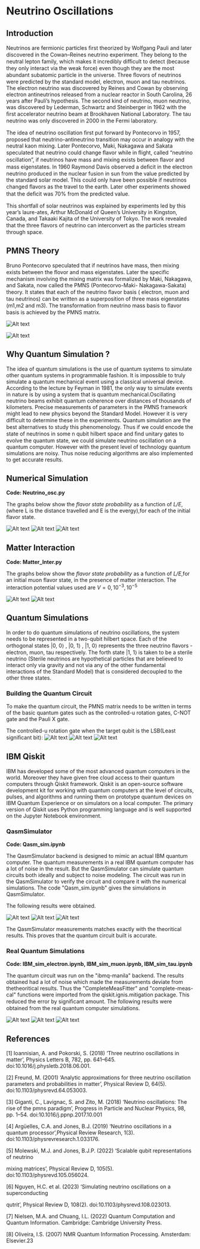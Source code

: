 ﻿
# Neutrino Oscillations

## Introduction

Neutrinos are fermionic particles ﬁrst theorized by Wolfgang Pauli and later discovered in the Cowan–Reines neutrino experiment. They belong to the neutral lepton family, which makes it incredibly diﬃcult to detect (because they only interact via the weak force) even though they are the most abundant subatomic particle in the universe. Three ﬂovors of neutrinos were predicted by the standard model, electron, muon and tau neutrinos. The electron neutrino was discovered by Reines and Cowan by observing electron antineutrinos released from a nuclear reactor in South Carolina, 26 years after Pauli’s hypothesis. The second kind of neutrino, muon neutrino, was discovered by Lederman, Schwartz and Steinberger in 1962 with the ﬁrst accelerator neutrino beam at Brookhaven National Laboratory. The tau neutrino was only discovered in 2000 in the Fermi laboratory.

The idea of neutrino oscillation ﬁrst put forward by Pontecorvo in 1957, proposed that neutrino-antineutrino transition may occur in analogy with the neutral kaon mixing. Later Pontecorvo, Maki, Nakagawa and Sakata speculated that neutrino could change
ﬂavor while in ﬂight, called “neutrino oscillation”, if neutrinos have mass and mixing exists between ﬂavor and mass eigenstates. In 1960 Raymond Davis observed a deﬁcit in the electron neutrino produced in the nuclear fusion in sun from the value predicted by the standard solar model. This could only have been possible if neutrinos changed ﬂavors as the travel to the earth. Later other experiments showed that the deﬁcit was 70% from the predicted value.

This shortfall of solar neutrinos was explained by experiments led by this year’s laure-ates, Arthur McDonald of Queen’s University in Kingston, Canada, and Takaaki Kajita of the University of Tokyo. The work revealed that the three ﬂavors of neutrino can
interconvert as the particles stream through space.



## PMNS Theory
Bruno Pontecorvo speculated that if neutrinos have mass, then mixing exists between the ﬂovor and mass eigenstates. Later the specific mechanism involving the mixing matrix was formalized by Maki, Nakagawa, and Sakata, now called the PMNS (Pontecorvo-Maki- Nakagawa-Sakata) theory. It states that each of the neutrino ﬂavor basis ( electron, muon and tau neutrinos) can be written as a superposition of three mass eigenstates (m1,m2 and m3). The transformation from neutrino mass basis to ﬂavor basis is achieved by the PMNS matrix.

![Alt text](Images/image_2023-10-08_181547922.png)
 
![Alt text](<Images/Screenshot from 2023-10-08 18-13-17.png>)


## Why Quantum Simulation ?

The idea of quantum simulations is the use of quantum systems to simulate other quantum systems in programmable fashion. It is impossible to truly simulate a quantum mechanical event using a classical universal device. According to the lecture by Feyman in 1981, the only way to simulate events in nature is by using a system that is quantum mechanical.Oscillating neutrino beams exhibit quantum coherence over distances of thousands of kilometers. Precise measurements of parameters in the PMNS framework might lead to new physics beyond the Standard Model. However it is very diﬃcult to determine these in the experiments. Quantum simulation are the best alternatives to study this phenomenology. Thus if we could encode the state of neutrinos in some n qubit hilbert space and ﬁnd unitary gates to evolve the quantum state, we could simulate neutrino oscillation on a quantum computer. However with the present level of technology quantum simulations are noisy. Thus noise reducing algorithms are also implemented to get accurate results.

## Numerical Simulation 

__Code: Neutrino_osc.py__

The graphs below show the _flavor state probability_ as a function of _L/E_,(where L is the distance travelled and E is the evergy),for each of the initial flavor state.

![Alt text](Images/Electron_vacuum_oscillation.jpg)
![Alt text](Images/Muon_vacuum_oscillation.jpg)
![Alt text](Images/Tau_vacuum_oscillation.jpg)
## Matter Interaction
__Code: Matter_Inter.py__
  
The graphs below show the _flavor state probability_ as a function of _L/E_,for an initial muon flavor state, in the presence of matter interaction. The interaction potential values used are $V=0, 10^{-3}, 10^{-5}$

![Alt text](Images/matter_muon_electron.jpg)
![Alt text](Images/matter_muon_muon.jpg)
## Quantum Simulations

In order to do quantum simulations of neutrino oscillations, the system needs to be represented in a two-qubit hilbert space. Each of the orthogonal states |0, 0⟩ , |0, 1⟩ , |1, 0⟩ represents the three neutrino ﬂavors - electron, muon, tau respectively. The forth state |1, 1⟩ is taken to be a sterile neutrino (Sterile neutrinos are hypothetical particles that are believed to interact only via gravity and not via any of the other fundamental interactions of the Standard Model) that is considered decoupled to the other three states.



### Building the Quantum Circuit

To make the quantum circuit, the PMNS matrix needs to be written in terms of the basic quantum gates such as the controlled-u rotation gates, C-NOT gate and the Pauli X gate.

The controlled-u rotation gate when the target qubit is the LSB(Least signiﬁcant bit):
![Alt text](<Images/Screenshot from 2023-10-08 19-10-48.png>)
![Alt text](<Images/Screenshot from 2023-10-08 19-10-54.png>)
![Alt text](<Images/Screenshot from 2023-10-08 19-10-59.png>)


## IBM Qiskit

IBM has developed some of the most advanced quantum computers in the world. Moreover they have given free cloud access to their quantum computers through Qiskit framework. Qiskit is an open-source software development kit for working with quantum computers
at the level of circuits, pulses, and algorithms and running them on prototype quantum devices on IBM Quantum Experience or on simulators on a local computer. The primary version of Qiskit uses Python programming language and is well supported on the Jupyter Notebook environment.

### QasmSimulator

__Code: Qasm_sim.ipynb__
    
The QasmSimulator backend is designed to mimic an actual IBM quantum computer. The quantum measurements in a real IBM quantum computer has a lot of noise in the result. But the QasmSimulator can simulate quantum circuits both ideally and subject to noise modeling. The circuit was run in the QasmSimulator to verify the circuit and compare it with the numerical simulations. The code "Qasm_sim.ipynb" gives the simulations in QasmSimulator.

The following results were obtained.

![Alt text](Images/Electron_vacuum_QASM.jpg)
![Alt text](Images/Muon_vacuum_QASM.jpg)
![Alt text](Images/Tau_vacuum_QASM.jpg)



The QasmSimulator measurements matches exactly with the theoritical results. This proves that the quantum circuit built is accurate.

### Real Quantum Simulations

__Code: IBM_sim_electron.ipynb, IBM_sim_muon.ipynb, IBM_sim_tau.ipynb__

The quantum circuit was run on the "ibmq-manila" backend. The results obtained had a lot of noise which made the measurements deviate from thetheoritical results. Thus the "CompleteMeasFitter" and "complete-meas-cal" functions were imported from the qiskit.ignis.mitigation package. This reduced the error by signiﬁcant amount. The following results were obtained from the real quantum computer simulations.

![Alt text](Images/Electron_vacuum_IBM.jpg)
![Alt text](Images/Muon_vacuum_IBM.jpg)
![Alt text](Images/Tau_vacuum_IBM.jpg)

## References

[1] Ioannisian, A. and Pokorski, S. (2018) ‘Three neutrino oscillations in matter’, Physics Letters B, 782, pp. 641–645. doi:10.1016/j.physletb.2018.06.001.

[2] Freund, M. (2001) ‘Analytic approximations for three neutrino oscillation parameters and probabilities in matter’, Physical Review D, 64(5). doi:10.1103/physrevd.64.053003.

[3] Giganti, C., Lavignac, S. and Zito, M. (2018) ‘Neutrino oscillations: The rise of the pmns paradigm’, Progress in Particle and Nuclear Physics, 98, pp. 1–54. doi:10.1016/j.ppnp.2017.10.001

[4] Argüelles, C.A. and Jones, B.J. (2019) ‘Neutrino oscillations in a quantum processor’,Physical Review Research, 1(3). doi:10.1103/physrevresearch.1.033176.

[5] Molewski, M.J. and Jones, B.J.P. (2022) ‘Scalable qubit representations of neutrino

mixing matrices’, Physical Review D, 105(5). doi:10.1103/physrevd.105.056024.

[6] Nguyen, H.C. et al. (2023) ‘Simulating neutrino oscillations on a superconducting

qutrit’, Physical Review D, 108(2). doi:10.1103/physrevd.108.023013.

[7] Nielsen, M.A. and Chuang, I.L. (2022) Quantum Computation and Quantum Information. Cambridge: Cambridge University Press.

[8] Oliveira, I.S. (2007) NMR Quantum Information Processing. Amsterdam: Elsevier.23


